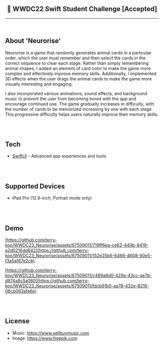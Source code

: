 ## <div align="center"> WWDC22 Swift Student Challenge [Accepted]</div>
---

<br/>

## About 'Neurorise'

Neurorise is a game that randomly generates animal cards in a particular order, which the user must remember and then select the cards in the correct sequence to clear each stage. Rather than simply remembering animal shapes, I added an element of card color to make the game more complex and effectively improve memory skills. Additionally, I implemented 3D effects when the user drags the animal cards to make the game more visually interesting and engaging.

I also incorporated various animations, sound effects, and background music to prevent the user from becoming bored with the app and encourage continued use. The game gradually increases in difficulty, with the number of cards to be memorized increasing by one with each stage. This progressive difficulty helps users naturally improve their memory skills.
 

<br/>
<br/>

## Tech
- [SwiftUI] - Advanced app experiences and tools

<br/>
<br/>

## Supported Devices 
- iPad Pro (12.9-inch, Portrait mode only)

<br/>
<br/>

## Demo
[https://github.com/terry-koo/WWDC23_Neurorise/assets/67509011/719ff6ea-ce62-449b-8419-a2d0216dd842](https://github.com/terry-koo/WWDC23_Neurorise/assets/67509011/152e25b6-6466-4608-90e5-f3a5a167e2cb)


[https://github.com/terry-koo/WWDC23_Neurorise/assets/67509011/c489a8d0-429a-43cc-ae7b-d974a8c5a060](https://github.com/terry-koo/WWDC23_Neurorise/assets/67509011/fdcb91b0-aa78-432e-8216-06cb063afe6e)


<br/>
<br/>

## License
- Music: https://www.sellbuymusic.com
- Image: https://www.freepik.com


[SwiftUI]: <https://developer.apple.com/xcode/swiftui/>
